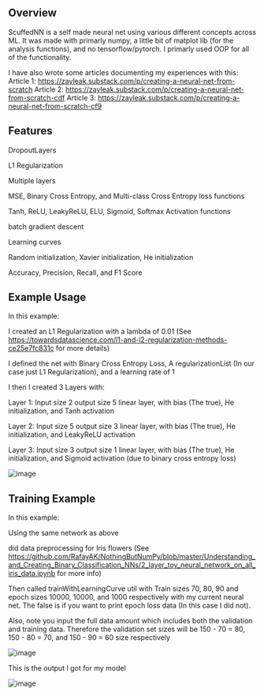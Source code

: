 ## Overview
ScuffedNN is a self made neural net using various different concepts across ML. It was made with primarly numpy, a little bit of matplot lib (for the analysis functions), and no tensorflow/pytorch. 
I primarly used OOP for all of the functionality.

I have also wrote some articles documenting my experiences with this: 
Article 1: https://zayleak.substack.com/p/creating-a-neural-net-from-scratch
Article 2: https://zayleak.substack.com/p/creating-a-neural-net-from-scratch-cdf
Article 3: https://zayleak.substack.com/p/creating-a-neural-net-from-scratch-cf9

## Features
DropoutLayers

L1 Regularization

Multiple layers

MSE, Binary Cross Entropy, and Multi-class Cross Entropy loss functions

Tanh, ReLU, LeakyReLU, ELU, Sigmoid, Softmax Activation functions

batch gradient descent

Learning curves

Random initialization, Xavier initialization, He initialization

Accuracy, Precision, Recall, and F1 Score

## Example Usage
In this example:

I created an L1 Regularization with a lambda of 0.01 (See https://towardsdatascience.com/l1-and-l2-regularization-methods-ce25e7fc831c for more details)

I defined the net with Binary Cross Entropy Loss, A regularizationList (In our case just L1 Regularization), and a learning rate of 1

I then I created 3 Layers with:

Layer 1: Input size 2 output size 5 linear layer, with bias (The true), He initialization, and Tanh activation

Layer 2: Input size 5 output size 3 linear layer, with bias (The true), He initialization, and LeakyReLU activation

Layer 3: Input size 3 output size 1 linear layer, with bias (The true), He initialization, and Sigmoid activation (due to binary cross entropy loss)

![image](https://github.com/zayleak/ScuffedNN/assets/90633128/2479b715-57d9-4072-8e74-a7c4e64b7eb9)

## Training Example 

In this example:

Using the same network as above

did data preprocessing for Iris flowers (See https://github.com/RafayAK/NothingButNumPy/blob/master/Understanding_and_Creating_Binary_Classification_NNs/2_layer_toy_neural_network_on_all_iris_data.ipynb for more info)

Then called trainWithLearningCurve util with Train sizes 70, 80, 90 and epoch sizes 10000, 10000, and 1000 respectively with my current neural net. The false is if you want to print epoch loss data (In this case I did not).

Also, note you input the full data amount which includes both the validation and training data. Therefore the validation set sizes will be 150 - 70 = 80, 150 - 80 = 70, and 150 - 90 = 60 size respectively

![image](https://github.com/zayleak/ScuffedNN/assets/90633128/704271be-91eb-4095-87ca-02df8fd2a2c1)

This is the output I got for my model

![image](https://github.com/zayleak/ScuffedNN/assets/90633128/583659ad-4dcd-426b-bbd4-a90157f422d1)


